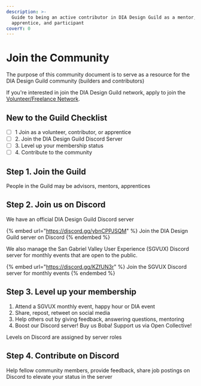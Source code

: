 ```yaml
---
description: >-
  Guide to being an active contributor in DIA Design Guild as a mentor,
  apprentice, and participant
coverY: 0
---
```


# Join the Community

The purpose of this community document is to serve as a resource for the DIA Design Guild community (builders and contributors)

If you're interested in join the DIA Design Guild network, apply to join the [Volunteer/Freelance Network](https://tally.so/r/mZl7ew).

## New to the Guild Checklist

* [ ] 1 Join as a volunteer, contributor, or apprentice
* [ ] 2\. Join the DIA Design Guild Discord Server
* [ ] 3\. Level up your membership status
* [ ] 4\. Contribute to the community

## Step 1. Join the Guild

People in the Guild may be advisors, mentors, apprentices

## Step 2. Join us on Discord

We have an official DIA Design Guild Discord server

{% embed url="https://discord.gg/ybnCPPJSQM" %}
Join the DIA Design Guild server on Discord
{% endembed %}

We also manage the San Gabriel Valley User Experience (SGVUX) Discord server for monthly events that are open to the public.

{% embed url="https://discord.gg/KZfUN3r" %}
Join the SGVUX Discord server for monthly events
{% endembed %}

## Step 3. Level up your membership

1. Attend a SGVUX monthly event, happy hour or DIA event
2. Share, repost, retweet on social media
3. Help others out by giving feedback, answering questions, mentoring
4. Boost our Discord server! Buy us Boba! Support us via Open Collective!

Levels on Discord are assigned by server roles

## Step 4. Contribute on Discord

Help fellow community members, provide feedback, share job postings on Discord to elevate your status in the server
